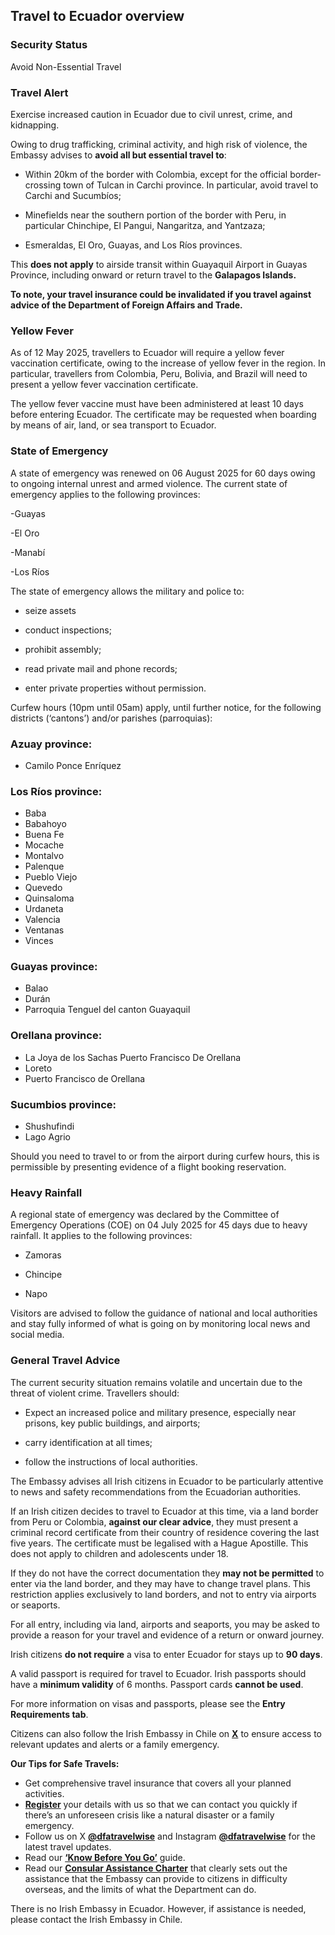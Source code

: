 ## Travel to Ecuador overview

### **Security Status**

Avoid Non-Essential Travel

### **Travel Alert**

Exercise increased caution in Ecuador due to civil unrest, crime, and kidnapping.

Owing to drug trafficking, criminal activity, and high risk of violence, the Embassy advises to **avoid all but essential travel to**:

- Within 20km of the border with Colombia, except for the official border-crossing town of Tulcan in Carchi province. In particular, avoid travel to Carchi and Sucumbíos;

- Minefields near the southern portion of the border with Peru, in particular Chinchipe, El Pangui, Nangaritza, and Yantzaza;

- Esmeraldas, El Oro, Guayas, and Los Ríos provinces.

This **does not apply** to airside transit within Guayaquil Airport in Guayas Province, including onward or return travel to the **Galapagos Islands.**

**To note, your travel insurance could be invalidated if you travel against advice of the Department of Foreign Affairs and Trade.**

### **Yellow Fever**

As of 12 May 2025, travellers to Ecuador will require a yellow fever vaccination certificate, owing to the increase of yellow fever in the region. In particular, travellers from Colombia, Peru, Bolivia, and Brazil will need to present a yellow fever vaccination certificate.

The yellow fever vaccine must have been administered at least 10 days before entering Ecuador. The certificate may be requested when boarding by means of air, land, or sea transport to Ecuador.

### **State of Emergency**

A state of emergency was renewed on 06 August 2025 for 60 days owing to ongoing internal unrest and armed violence. The current state of emergency applies to the following provinces:

-Guayas

-El Oro

-Manabí

-Los Ríos

The state of emergency allows the military and police to:

- seize assets

- conduct inspections;

- prohibit assembly;

- read private mail and phone records;

- enter private properties without permission.

Curfew hours (10pm until 05am) apply, until further notice, for the following districts (‘cantons’) and/or parishes (parroquias):

### **Azuay province:**

* Camilo Ponce Enríquez

### **Los Ríos province:**

* Baba
* Babahoyo
* Buena Fe
* Mocache
* Montalvo
* Palenque
* Pueblo Viejo
* Quevedo
* Quinsaloma
* Urdaneta
* Valencia
* Ventanas
* Vinces

### **Guayas province:**

* Balao
* Durán
* Parroquia Tenguel del canton Guayaquil

### **Orellana province:**

* La Joya de los Sachas Puerto Francisco De Orellana
* Loreto
* Puerto Francisco de Orellana

### **Sucumbios province:**

* Shushufindi
* Lago Agrio

Should you need to travel to or from the airport during curfew hours, this is permissible by presenting evidence of a flight booking reservation.

### **Heavy Rainfall**

A regional state of emergency was declared by the Committee of Emergency Operations (COE) on 04 July 2025 for 45 days due to heavy rainfall. It applies to the following provinces:

- Zamoras

- Chincipe

- Napo

Visitors are advised to follow the guidance of national and local authorities and stay fully informed of what is going on by monitoring local news and social media.

### **General Travel Advice**

The current security situation remains volatile and uncertain due to the threat of violent crime. Travellers should:

- Expect an increased police and military presence, especially near prisons, key public buildings, and airports;

- carry identification at all times;

- follow the instructions of local authorities.

The Embassy advises all Irish citizens in Ecuador to be particularly attentive to news and safety recommendations from the Ecuadorian authorities.

If an Irish citizen decides to travel to Ecuador at this time, via a land border from Peru or Colombia, **against our clear advice**, they must present a criminal record certificate from their country of residence covering the last five years. The certificate must be legalised with a Hague Apostille. This does not apply to children and adolescents under 18.

If they do not have the correct documentation they **may not be permitted** to enter via the land border, and they may have to change travel plans. This restriction applies exclusively to land borders, and not to entry via airports or seaports.

For all entry, including via land, airports and seaports, you may be asked to provide a reason for your travel and evidence of a return or onward journey.

Irish citizens **do not require** a visa to enter Ecuador for stays up to **90 days**.

A valid passport is required for travel to Ecuador. Irish passports should have a **minimum validity** of 6 months. Passport cards **cannot be used**.

For more information on visas and passports, please see the **Entry Requirements tab**.

Citizens can also follow the Irish Embassy in Chile on [**X**](https://twitter.com/irlembchile) to ensure access to relevant updates and alerts or a family emergency.

**Our Tips for Safe Travels:**

* Get comprehensive travel insurance that covers all your planned activities.
* [**Register**](https://www.ireland.ie/en/dfa/overseas-travel/citizens-registration/) your details with us so that we can contact you quickly if there’s an unforeseen crisis like a natural disaster or a family emergency.
* Follow us on X [**@dfatravelwise**](https://www.twitter.com/DFATravelWise) and Instagram [**@dfatravelwise**](https://www.instagram.com/dfatravelwise/) for the latest travel updates.
* Read our [**‘Know Before You Go’**](https://www.ireland.ie/en/dfa/overseas-travel/know-before-you-go/) guide.
* Read our [**Consular Assistance Charter**](https://www.ireland.ie/en/dfa/overseas-travel/assistance-abroad/consular-assistance-charter/) that clearly sets out the assistance that the Embassy can provide to citizens in difficulty overseas, and the limits of what the Department can do.

There is no Irish Embassy in Ecuador. However, if assistance is needed, please contact the Irish Embassy in Chile.